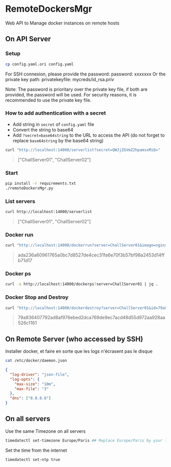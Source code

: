 # RemoteDockersMgr

Web API to Manage docker instances on remote hosts

## On API Server

### Setup

```bash
cp config.yaml.ori config.yaml
```

For SSH connexion, please provide the password:
    password: xxxxxxx
Or the private key path:
   privatekeyfile: mycreds/id_rsa.priv

Note: The password is prioritary over the private key file, if both are provided, the password will be used. For security reasons, it is recommended to use the private key file.

### How to add authentication with a secret

- Add string in `secret` of `config.yaml` file
- Convert the string to base64
- Add `?secret=base64string` to the URL to access the API (do not forget to replace `base64string` by the base64 string)

```bash
curl "http://localhost:14000/serverlist?secret=QWJjZGVmZ2hpamsxMiQ="
```

> ["ChallServer01", "ChallServer02"]

### Start

```bash
pip install -r requirements.txt
./remoteDockersMgr.py
```

### List servers  

```bash
curl http://localhost:14000/serverlist
```

> ["ChallServer01", "ChallServer02"]

### Docker run

```bash
curl "http://localhost:14000/dockerrun?server=ChallServer01&image=nginx:1.25&name=mynginx3&port=80&label=UID%3DUSERID_345642456"
```

> ada236a60961765a0bc7d8527de4cec31fa6e70f3b57bf98a2453d14ffb71d17

### Docker ps

```bash
curl -s http://localhost:14000/dockerps?server=ChallServer01 | jq .
```

### Docker Stop and Destroy

```bash
curl "http://localhost:14000/dockerdestroy?server=ChallServer01&id=79a836407792ad8af976ebed2dca769de9ec7acd48d55d972aa928aa526c1161"
```

> 79a836407792ad8af976ebed2dca769de9ec7acd48d55d972aa928aa526c1161

## On Remote Server (who accessed by SSH)

Installer docker, et faire en sorte que les logs n'écrasent pas le disque

```bash
cat /etc/docker/daemon.json
```
  
```json
{
  "log-driver": "json-file",
  "log-opts": {
    "max-size": "10m",
    "max-file": "3"
  },
  "dns": ["8.8.8.8"]
}
```

## On all servers

Use the same Timezone on all servers

```bash
timedatectl set-timezone Europe/Paris ## Replace Europe/Paris by your timezone
```

Set the time from the internet

```bash
timedatectl set-ntp true
```
